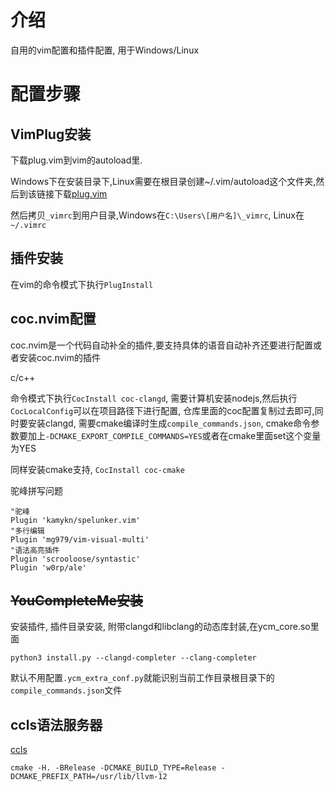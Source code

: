 # 介绍

自用的vim配置和插件配置, 用于Windows/Linux

# 配置步骤

## VimPlug安装

下载plug.vim到vim的autoload里.

Windows下在安装目录下,Linux需要在根目录创建~/.vim/autoload这个文件夹,然后到该链接下载[plug.vim](https://raw.githubusercontent.com/junegunn/vim-plug/master/plug.vim)

然后拷贝`_vimrc`到用户目录,Windows在`C:\Users\[用户名]\_vimrc`, Linux在`~/.vimrc`

## 插件安装
在vim的命令模式下执行`PlugInstall`

## coc.nvim配置

coc.nvim是一个代码自动补全的插件,要支持具体的语音自动补齐还要进行配置或者安装coc.nvim的插件

c/c++

命令模式下执行`CocInstall coc-clangd`, 需要计算机安装nodejs,然后执行`CocLocalConfig`可以在项目路径下进行配置, 仓库里面的coc配置复制过去即可,同时要安装clangd, 需要cmake编译时生成`compile_commands.json`, cmake命令参数要加上`-DCMAKE_EXPORT_COMPILE_COMMANDS=YES`或者在cmake里面set这个变量为YES

同样安装cmake支持, `CocInstall coc-cmake`

驼峰拼写问题

```
"驼峰
Plugin 'kamykn/spelunker.vim'
"多行编辑
Plugin 'mg979/vim-visual-multi'
"语法高亮插件
Plugin 'scrooloose/syntastic'
Plugin 'w0rp/ale'
```

## ~~YouCompleteMe安装~~

安装插件, 插件目录安装, 附带clangd和libclang的动态库封装,在ycm_core.so里面

```shell
python3 install.py --clangd-completer --clang-completer
```

默认不用配置`.ycm_extra_conf.py`就能识别当前工作目录根目录下的`compile_commands.json`文件

## ccls语法服务器

[ccls](https://github.com/MaskRay/ccls/wiki)
```shell
cmake -H. -BRelease -DCMAKE_BUILD_TYPE=Release -DCMAKE_PREFIX_PATH=/usr/lib/llvm-12
```
